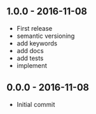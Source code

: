 

## 1.0.0 - 2016-11-08
- First release
- semantic versioning
- add keywords
- add docs
- add tests
- implement

## 0.0.0 - 2016-11-08
- Initial commit